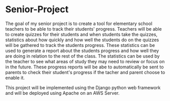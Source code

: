 # Senior-Project

The goal of my senior project is to create a tool for elementary school teachers to be able to track their students' progress.
Teachers will be able to create quizzes for their students and when students take the quizzes, statistics about how quickly and how well the students do on the quizzes will be gathered to track the students progress.
These statistics can be used to generate a report about the students progress and how well they are doing in relation to the rest of the class. The statistics can be used by the teacher to see what areas of study they may need to review or focus on in the future.
These progress reports will be abe to automatically be sent to parents to check their student's progress if the tacher and parent choose to enable it.


This project will be implemented using the Django python web framework and will be deployed using Apache on an AWS Server.

